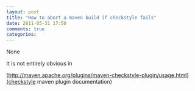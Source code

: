 ```yaml
---
layout: post
title: "How to abort a maven build if checkstyle fails"
date: 2011-05-31 17:50
comments: true
categories: 
---
```


None


It is not entirely obvious in 

[http://maven.apache.org/plugins/maven-checkstyle-plugin/usage.html](checkstyle maven plugin documentation)

